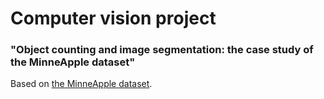 # Computer vision project
### "Object counting and image segmentation: the case study of the MinneApple dataset"
Based on [the MinneApple dataset](https://github.com/nicolaihaeni/MinneApple).
